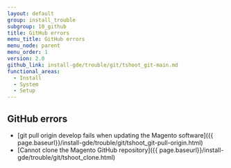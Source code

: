 ```yaml
---
layout: default
group: install_trouble
subgroup: 10_github
title: GitHub errors
menu_title: GitHub errors
menu_node: parent
menu_order: 1
version: 2.0
github_link: install-gde/trouble/git/tshoot_git-main.md
functional_areas:
  - Install
  - System
  - Setup
---
```



## GitHub errors
*	[git pull origin develop fails when updating the Magento software]({{ page.baseurl}}/install-gde/trouble/git/tshoot_git-pull-origin.html)
*	[Cannot clone the Magento GitHub repository]({{ page.baseurl}}/install-gde/trouble/git/tshoot_clone.html)
